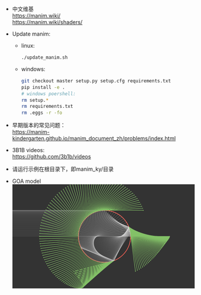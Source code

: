 * 中文维基  
  https://manim.wiki/  
  https://manim.wiki/shaders/


* Update manim:

  * linux:
    ```bash
    ./update_manim.sh
    ```
    
  * windows:
    ```bash
    git checkout master setup.py setup.cfg requirements.txt
    pip install -e .
    # windows poershell:
    rm setup.*
    rm requirements.txt
    rm .eggs -r -fo
    ```

* 早期版本的常见问题：  
  https://manim-kindergarten.github.io/manim_document_zh/problems/index.html
  
* 3B1B videos:  
  https://github.com/3b1b/videos


* 请运行示例在根目录下，即manim_ky/目录
  
* GOA model
  <img src="data/pic/GOA.PNG" width = "900"/>